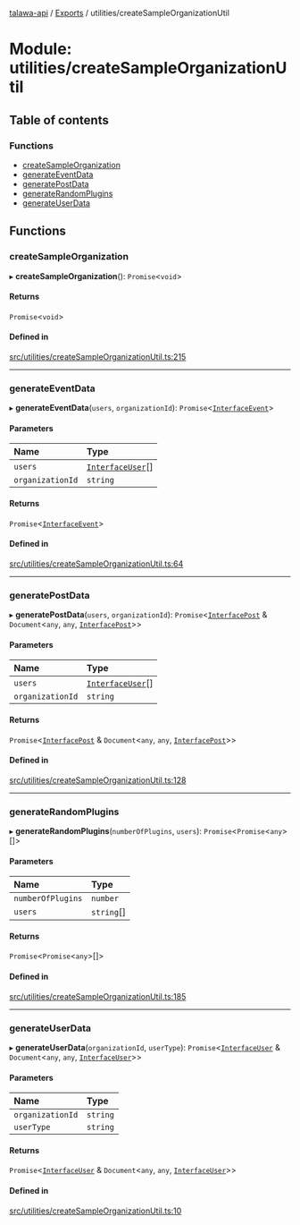 [talawa-api](../README.md) / [Exports](../modules.md) / utilities/createSampleOrganizationUtil

# Module: utilities/createSampleOrganizationUtil

## Table of contents

### Functions

- [createSampleOrganization](utilities_createSampleOrganizationUtil.md#createsampleorganization)
- [generateEventData](utilities_createSampleOrganizationUtil.md#generateeventdata)
- [generatePostData](utilities_createSampleOrganizationUtil.md#generatepostdata)
- [generateRandomPlugins](utilities_createSampleOrganizationUtil.md#generaterandomplugins)
- [generateUserData](utilities_createSampleOrganizationUtil.md#generateuserdata)

## Functions

### createSampleOrganization

▸ **createSampleOrganization**(): `Promise`\<`void`\>

#### Returns

`Promise`\<`void`\>

#### Defined in

[src/utilities/createSampleOrganizationUtil.ts:215](https://github.com/PalisadoesFoundation/talawa-api/blob/c766886/src/utilities/createSampleOrganizationUtil.ts#L215)

___

### generateEventData

▸ **generateEventData**(`users`, `organizationId`): `Promise`\<[`InterfaceEvent`](../interfaces/models_Event.InterfaceEvent.md)\>

#### Parameters

| Name | Type |
| :------ | :------ |
| `users` | [`InterfaceUser`](../interfaces/models_User.InterfaceUser.md)[] |
| `organizationId` | `string` |

#### Returns

`Promise`\<[`InterfaceEvent`](../interfaces/models_Event.InterfaceEvent.md)\>

#### Defined in

[src/utilities/createSampleOrganizationUtil.ts:64](https://github.com/PalisadoesFoundation/talawa-api/blob/c766886/src/utilities/createSampleOrganizationUtil.ts#L64)

___

### generatePostData

▸ **generatePostData**(`users`, `organizationId`): `Promise`\<[`InterfacePost`](../interfaces/models_Post.InterfacePost.md) & `Document`\<`any`, `any`, [`InterfacePost`](../interfaces/models_Post.InterfacePost.md)\>\>

#### Parameters

| Name | Type |
| :------ | :------ |
| `users` | [`InterfaceUser`](../interfaces/models_User.InterfaceUser.md)[] |
| `organizationId` | `string` |

#### Returns

`Promise`\<[`InterfacePost`](../interfaces/models_Post.InterfacePost.md) & `Document`\<`any`, `any`, [`InterfacePost`](../interfaces/models_Post.InterfacePost.md)\>\>

#### Defined in

[src/utilities/createSampleOrganizationUtil.ts:128](https://github.com/PalisadoesFoundation/talawa-api/blob/c766886/src/utilities/createSampleOrganizationUtil.ts#L128)

___

### generateRandomPlugins

▸ **generateRandomPlugins**(`numberOfPlugins`, `users`): `Promise`\<`Promise`\<`any`\>[]\>

#### Parameters

| Name | Type |
| :------ | :------ |
| `numberOfPlugins` | `number` |
| `users` | `string`[] |

#### Returns

`Promise`\<`Promise`\<`any`\>[]\>

#### Defined in

[src/utilities/createSampleOrganizationUtil.ts:185](https://github.com/PalisadoesFoundation/talawa-api/blob/c766886/src/utilities/createSampleOrganizationUtil.ts#L185)

___

### generateUserData

▸ **generateUserData**(`organizationId`, `userType`): `Promise`\<[`InterfaceUser`](../interfaces/models_User.InterfaceUser.md) & `Document`\<`any`, `any`, [`InterfaceUser`](../interfaces/models_User.InterfaceUser.md)\>\>

#### Parameters

| Name | Type |
| :------ | :------ |
| `organizationId` | `string` |
| `userType` | `string` |

#### Returns

`Promise`\<[`InterfaceUser`](../interfaces/models_User.InterfaceUser.md) & `Document`\<`any`, `any`, [`InterfaceUser`](../interfaces/models_User.InterfaceUser.md)\>\>

#### Defined in

[src/utilities/createSampleOrganizationUtil.ts:10](https://github.com/PalisadoesFoundation/talawa-api/blob/c766886/src/utilities/createSampleOrganizationUtil.ts#L10)
